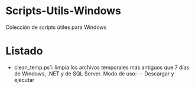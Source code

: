 # Scripts-Utils-Windows
Colección de scripts útiles para Windows
# Listado

 - clean_temp.ps1: limpia los archivos temporales más antiguos que 7 días de Windows,  .NET y de SQL Server. Modo de uso:
 -- Descargar y ejecutar 

